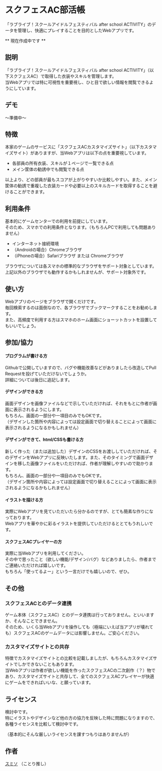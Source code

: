 スクフェスAC部活帳
====

「ラブライブ！スクールアイドルフェスティバル after school ACTIVITY」のデータを管理し、快適にプレイすることを目的としたWebアプリです。

** 現在作成中です **

## 説明
「ラブライブ！スクールアイドルフェスティバル after school ACTIVITY」（以下スクフェスAC）で取得した衣装やスキルを管理します。  
当Webアプリでは特に可視性を重要視し、ひと目で欲しい情報を閲覧できるようにしています。


## デモ
〜準備中〜


## 特徴
本家のゲームのサービスに「スクフェスACカスタマイズサイト」（以下カスタマイズサイト）がありますが、当Webアプリは以下の点を重要視しています。

- 各部員の所有衣装、スキルが１ページで一覧できる点
- メイン筐体の勧誘中でも閲覧できる点

以上より、どの部員が最もスコアが上がりやすいか比較しやすい。また、メイン筐体の勧誘で重複した衣装カードや必要以上のスキルカードを取得することを避けることができます。

## 利用条件
基本的にゲームセンターでの利用を前提にしています。  
そのため、スマホでの利用条件となります。（もちろんPCで利用しても問題ありません）

- インターネット接続環境
- （Androidの場合）Chromeブラウザ
- （iPhoneの場合）Safariブラウザ または Chromeブラウザ

ブラウザについては各スマホの標準的なブラウザをサポート対象としています。  
上記以外のブラウザでも動作するかもしれませんが、サポート対象外です。

## 使い方
Webアプリのページをブラウザで開くだけです。  
毎回検索するのは面倒なので、各ブラウザでブックマークすることをお勧めします。  
また、高頻度で利用する方はスマホのホーム画面にショーットカットを設置してもいいでしょう。  

## 参加/協力

#### プログラムが書ける方
Githubで公開していますので、バグや機能改善などがありましたら改造してPull Requestを投げていただけないでしょうか。  
詳細については後日に追記します。

#### デザインができる方
画面デザインを画像ファイルなどで示していただければ、それをもとに作者が画面に表示されるようにします。  
もちろん、画面の一部分や一項目のみでもOKです。  
（デザインした箇所や内容によっては設定画面で切り替えることによって画面に表示されるようになるかもしれません）

#### デザインができて、html/CSSも書ける方
新しく作った（または追加した）デザインのCSSをお渡ししていただければ、そのデザインをWebアプリに反映いたします。また、そのタイミングで画面デザインを移した画像ファイルをいただければ、作者が理解しやすいので助かります。  
もちろん、画面の一部分や一項目のみでもOKです。  
（デザイン箇所や内容によっては設定画面で切り替えることによって画面に表示されるようになるかもしれません）

#### イラストを描ける方
実際にWebアプリを見ていただいたら分かるのですが、とても簡素な作りになっております。  
Webアプリを華やかに彩るイラストを提供していただけるととてもうれしいです。

#### スクフェスACプレイヤーの方
実際に当Webアプリを利用してください。  
その中で思ったこと（欲しい機能/デザイン/バグ）などありましたら、作者までご連絡いただければ嬉しいです。  
もちろん「使ってるよー」という一言だけでも嬉しいので、ぜひ。

## その他
### スクフェスACとのデータ連携
ゲーム本体（スクフェスAC）とのデータ連携は行っておりません。といいますか、そんなことできません。  
そのため、いくら当Webアプリを操作しても（極端にいえば当アプリが壊れても）スクフェスACのゲームデータには影響しません。ご安心ください。

### カスタマイズサイトとの共存
特徴でカスタマイズサイトとの比較を記載しましたが、もちろんカスタマイズサイトでしかできないこともあります。  
当Webアプリは作者が欲しい機能を作ったスクフェスACの二次創作（？）物であり、カスタマイズサイトと共存して、全てのスクフェスACプレイヤーが快適にゲームをできればいいな、と願っています。

## ライセンス
検討中です。  
特にイラストやデザインなど他の方の協力を反映した時に問題になりますので、各種ライセンスを比較して検討中です。

（基本的にそんな厳しいライセンスを課すつもりはありませんが）

## 作者
[スミソ](https://github.com/SmithoS/) （ことり推し）
